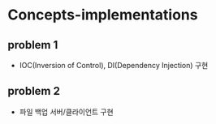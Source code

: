 # Concepts-implementations

## problem 1

* IOC(Inversion of Control), DI(Dependency Injection) 구현

## problem 2

* 파일 백업 서버/클라이언트 구현
